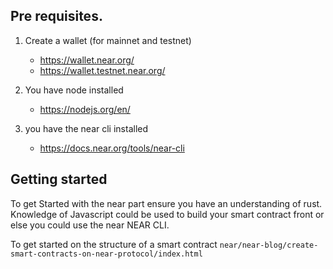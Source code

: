 ## Pre requisites.

1. Create a wallet (for mainnet and testnet)
    * https://wallet.near.org/
    * https://wallet.testnet.near.org/

2. You have node installed
    * https://nodejs.org/en/

3. you have the near cli installed
    * https://docs.near.org/tools/near-cli


## Getting started
To get Started with the near part ensure you have an understanding of rust.
Knowledge of Javascript could be used to build your smart contract front or else you could use the near NEAR CLI.

To get started on the structure of a smart contract `near/near-blog/create-smart-contracts-on-near-protocol/index.html`


